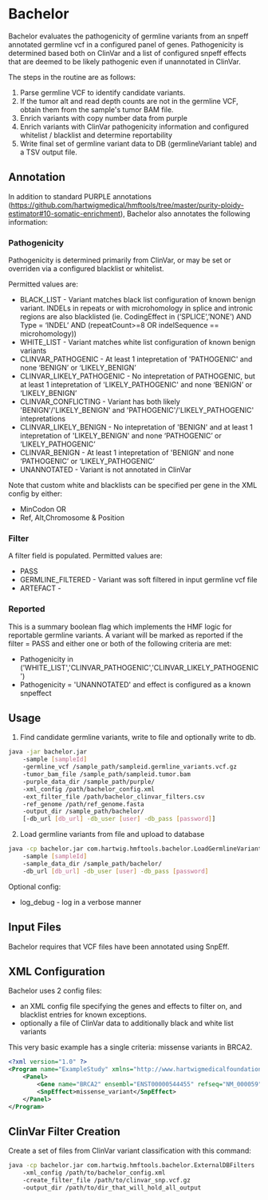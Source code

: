 # Bachelor

Bachelor evaluates the pathogenicity of germline variants from an snpeff annotated germline vcf in a configured panel of genes.    Pathogenicity is determined based both on ClinVar and a list of configured snpeff effects that are deemed to be likely pathogenic even if unannotated in ClinVar.

The steps in the routine are as follows:
1. Parse germline VCF to identify candidate variants. 
2. If the tumor alt and read depth counts are not in the germline VCF, obtain them from the sample's tumor BAM file.
3. Enrich variants with copy number data from purple
4. Enrich variants with ClinVar pathogenicity information and configured whitelist / blacklist and determine reportability
5. Write final set of germline variant data to DB (germlineVariant table) and a TSV output file.

## Annotation

In addition to standard PURPLE annotations (https://github.com/hartwigmedical/hmftools/tree/master/purity-ploidy-estimator#10-somatic-enrichment), Bachelor also annotates the following information:

### Pathogenicity

Pathogenicity is determined primarily from ClinVar, or may be set or overriden via a configured blacklist or whitelist.  

Permitted values are:

* BLACK_LIST - Variant matches black list configuration of known benign variant.   INDELs in repeats or with microhomology in splice and intronic regions are also blacklisted (ie. CodingEffect in (‘SPLICE’,’NONE’) AND Type = ‘INDEL’ AND (repeatCount>=8 OR indelSequence == microhomology))
* WHITE_LIST - Variant matches white list configuration of known benign variants
* CLINVAR_PATHOGENIC - At least 1 intepretation of 'PATHOGENIC' and none ‘BENIGN’ or ‘LIKELY_BENIGN’
* CLINVAR_LIKELY_PATHOGENIC - No intepretation of PATHOGENIC, but at least 1 intepretation of 'LIKELY_PATHOGENIC' and none ‘BENIGN’ or ‘LIKELY_BENIGN’
* CLINVAR_CONFLICTING - Variant has both likely 'BENIGN'/'LIKELY_BENIGN' and 'PATHOGENIC'/'LIKELY_PATHOGENIC' intepretations
* CLINVAR_LIKELY_BENIGN - No intepretation of 'BENIGN' and at least 1 intepretation of 'LIKELY_BENIGN' and none ‘PATHOGENIC’ or ‘LIKELY_PATHOGENIC’
* CLINVAR_BENIGN - At least 1 intepretation of 'BENIGN' and none ‘PATHOGENIC’ or ‘LIKELY_PATHOGENIC’
* UNANNOTATED - Variant is not annotated in ClinVar

Note that custom white and blacklists can be specified per gene in the XML config by either:
- MinCodon OR
- Ref, Alt,Chromosome & Position

### Filter

A filter field is populated. Permitted values are:
* PASS
* GERMLINE_FILTERED - Variant was soft filtered in input germline vcf file
* ARTEFACT - <????>

### Reported

This is a summary boolean flag which implements the HMF logic for reportable germline variants.   A variant will be marked as reported if the filter = PASS and either one or both of the following criteria are met:
* Pathogenicity in ('WHITE_LIST','CLINVAR_PATHOGENIC','CLINVAR_LIKELY_PATHOGENIC')
* Pathogenicity = 'UNANNOTATED' and effect is configured as a known snpeffect

## Usage

1. Find candidate germline variants, write to file and optionally write to db.

```bash
java -jar bachelor.jar 
    -sample [sampleId] 
    -germline_vcf /sample_path/sampleid.germline_variants.vcf.gz
    -tumor_bam_file /sample_path/sampleid.tumor.bam 
    -purple_data_dir /sample_path/purple/
    -xml_config /path/bachelor_config.xml 
    -ext_filter_file /path/bachelor_clinvar_filters.csv
    -ref_genome /path/ref_genome.fasta 
    -output_dir /sample_path/bachelor/ 
    [-db_url [db_url] -db_user [user] -db_pass [password]] 
```

2. Load germline variants from file and upload to database

```bash
java -cp bachelor.jar com.hartwig.hmftools.bachelor.LoadGermlineVariants 
    -sample [sampleId] 
    -sample_data_dir /sample_path/bachelor/
    -db_url [db_url] -db_user [user] -db_pass [password] 
```

Optional config:
- log_debug - log in a verbose manner


## Input Files

Bachelor requires that VCF files have been annotated using SnpEff.

## XML Configuration

Bachelor uses 2 config files:
* an XML config file specifying the genes and effects to filter on, and blacklist entries for known exceptions.
* optionally a file of ClinVar data to additionally black and white list variants

This very basic example has a single criteria: missense variants in BRCA2.

```xml
<?xml version="1.0" ?>
<Program name="ExampleStudy" xmlns="http://www.hartwigmedicalfoundation.nl/bachelor.xsd">
    <Panel>
        <Gene name="BRCA2" ensembl="ENST00000544455" refseq="NM_000059"/>
        <SnpEffect>missense_variant</SnpEffect>
    </Panel>
</Program>
```


## ClinVar Filter Creation

Create a set of files from ClinVar variant classification with this command:

```bash
java -cp bachelor.jar com.hartwig.hmftools.bachelor.ExternalDBFilters
    -xml_config /path/to/bachelor_config.xml 
    -create_filter_file /path/to/clinvar_snp.vcf.gz 
    -output_dir /path/to/dir_that_will_hold_all_output
```

